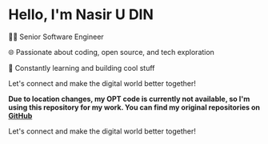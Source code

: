 # Hello, I'm Nasir U DIN

 👨‍💻 Senior Software Engineer

 🌐 Passionate about coding, open source, and tech exploration

 🚀 Constantly learning and building cool stuff

Let's connect and make the digital world better together!


**Due to location changes, my OPT code is currently not available, so I'm using this repository for my work. You can find my original repositories on [GitHub](https://github.com/naxir)**

Let's connect and make the digital world better together!

